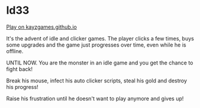 ld33
===========
[Play on kayzgames.github.io](http://kayzgames.github.io/ld33)

It's the advent of idle and clicker games. The player clicks a few times, buys some upgrades and the game just
progresses over time, even while he is offline.

UNTIL NOW. You are the monster in an idle game and you get the chance to fight back!

Break his mouse, infect his auto clicker scripts, steal his gold and destroy his progress!

Raise his frustration until he doesn't want to play anymore and gives up!
